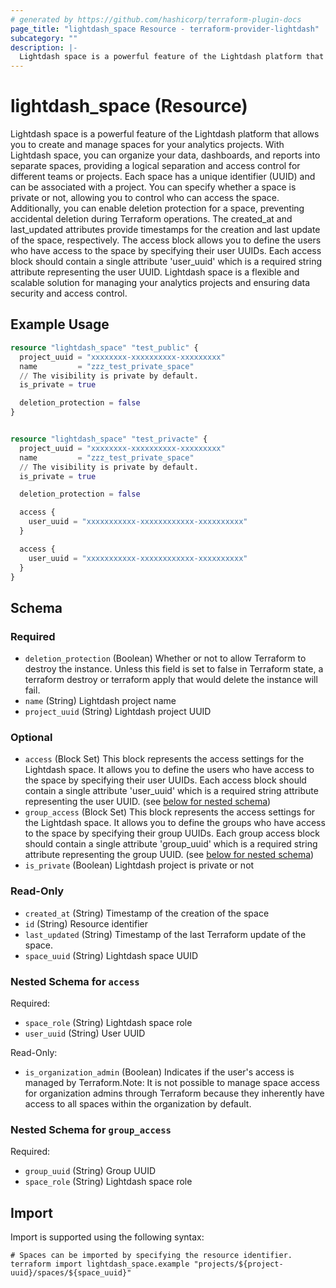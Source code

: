 ```yaml
---
# generated by https://github.com/hashicorp/terraform-plugin-docs
page_title: "lightdash_space Resource - terraform-provider-lightdash"
subcategory: ""
description: |-
  Lightdash space is a powerful feature of the Lightdash platform that allows you to create and manage spaces for your analytics projects. With Lightdash space, you can organize your data, dashboards, and reports into separate spaces, providing a logical separation and access control for different teams or projects. Each space has a unique identifier (UUID) and can be associated with a project. You can specify whether a space is private or not, allowing you to control who can access the space. Additionally, you can enable deletion protection for a space, preventing accidental deletion during Terraform operations. The created_at and last_updated attributes provide timestamps for the creation and last update of the space, respectively. The access block allows you to define the users who have access to the space by specifying their user UUIDs. Each access block should contain a single attribute 'user_uuid' which is a required string attribute representing the user UUID. Lightdash space is a flexible and scalable solution for managing your analytics projects and ensuring data security and access control.
---
```


# lightdash_space (Resource)

Lightdash space is a powerful feature of the Lightdash platform that allows you to create and manage spaces for your analytics projects. With Lightdash space, you can organize your data, dashboards, and reports into separate spaces, providing a logical separation and access control for different teams or projects. Each space has a unique identifier (UUID) and can be associated with a project. You can specify whether a space is private or not, allowing you to control who can access the space. Additionally, you can enable deletion protection for a space, preventing accidental deletion during Terraform operations. The created_at and last_updated attributes provide timestamps for the creation and last update of the space, respectively. The access block allows you to define the users who have access to the space by specifying their user UUIDs. Each access block should contain a single attribute 'user_uuid' which is a required string attribute representing the user UUID. Lightdash space is a flexible and scalable solution for managing your analytics projects and ensuring data security and access control.

## Example Usage

```terraform
resource "lightdash_space" "test_public" {
  project_uuid = "xxxxxxxx-xxxxxxxxxx-xxxxxxxxx"
  name         = "zzz_test_private_space"
  // The visibility is private by default.
  is_private = true

  deletion_protection = false
}


resource "lightdash_space" "test_privacte" {
  project_uuid = "xxxxxxxx-xxxxxxxxxx-xxxxxxxxx"
  name         = "zzz_test_private_space"
  // The visibility is private by default.
  is_private = true

  deletion_protection = false

  access {
    user_uuid = "xxxxxxxxxxx-xxxxxxxxxxxx-xxxxxxxxxx"
  }

  access {
    user_uuid = "xxxxxxxxxxx-xxxxxxxxxxxx-xxxxxxxxxx"
  }
}
```

<!-- schema generated by tfplugindocs -->
## Schema

### Required

- `deletion_protection` (Boolean) Whether or not to allow Terraform to destroy the instance. Unless this field is set to false in Terraform state, a terraform destroy or terraform apply that would delete the instance will fail.
- `name` (String) Lightdash project name
- `project_uuid` (String) Lightdash project UUID

### Optional

- `access` (Block Set) This block represents the access settings for the Lightdash space. It allows you to define the users who have access to the space by specifying their user UUIDs. Each access block should contain a single attribute 'user_uuid' which is a required string attribute representing the user UUID. (see [below for nested schema](#nestedblock--access))
- `group_access` (Block Set) This block represents the access settings for the Lightdash space. It allows you to define the groups who have access to the space by specifying their group UUIDs. Each group access block should contain a single attribute 'group_uuid' which is a required string attribute representing the group UUID. (see [below for nested schema](#nestedblock--group_access))
- `is_private` (Boolean) Lightdash project is private or not

### Read-Only

- `created_at` (String) Timestamp of the creation of the space
- `id` (String) Resource identifier
- `last_updated` (String) Timestamp of the last Terraform update of the space.
- `space_uuid` (String) Lightdash space UUID

<a id="nestedblock--access"></a>
### Nested Schema for `access`

Required:

- `space_role` (String) Lightdash space role
- `user_uuid` (String) User UUID

Read-Only:

- `is_organization_admin` (Boolean) Indicates if the user's access is managed by Terraform.Note: It is not possible to manage space access for organization admins through Terraform because they inherently have access to all spaces within the organization by default.


<a id="nestedblock--group_access"></a>
### Nested Schema for `group_access`

Required:

- `group_uuid` (String) Group UUID
- `space_role` (String) Lightdash space role

## Import

Import is supported using the following syntax:

```shell
# Spaces can be imported by specifying the resource identifier.
terraform import lightdash_space.example "projects/${project-uuid}/spaces/${space_uuid}"
```
